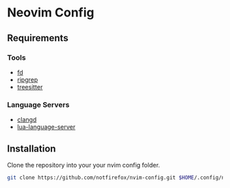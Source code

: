 # Neovim Config

## Requirements

### Tools
- [fd](https://github.com/sharkdp/fd)
- [ripgrep](https://github.com/BurntSushi/ripgrep)
- [treesitter](https://github.com/tree-sitter/tree-sitter)

### Language Servers
- [clangd](https://clangd.llvm.org/)
- [lua-language-server](https://github.com/LuaLS/lua-language-server)

## Installation

Clone the repository into your your nvim config folder.
```sh
git clone https://github.com/notfirefox/nvim-config.git $HOME/.config/nvim
```
